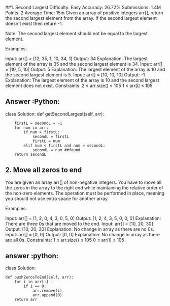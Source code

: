 ##1. Second Largest
Difficulty: Easy Accuracy: 26.72% Submissions: 1.4M Points: 2 Average Time: 15m
Given an array of positive integers arr[], return the second largest element from the array. If the second largest element doesn't exist then return -1.

Note: The second largest element should not be equal to the largest element.

Examples:

Input: arr[] = [12, 35, 1, 10, 34, 1]
Output: 34
Explanation: The largest element of the array is 35 and the second largest element is 34.
Input: arr[] = [10, 5, 10]
Output: 5
Explanation: The largest element of the array is 10 and the second largest element is 5.
Input: arr[] = [10, 10, 10]
Output: -1
Explanation: The largest element of the array is 10 and the second largest element does not exist.
Constraints:
2 ≤ arr.size() ≤ 105
1 ≤ arr[i] ≤ 105



## Answer :Python:
class Solution:
    def getSecondLargest(self, arr):
	
        firstL = secondL = -1
        for num in arr:
            if num > firstL:
                secondL = firstL 
                firstL = num 
            elif num < firstL and num > secondL:
                secondL = num ##found 
        return secondL 







## 2. Move all zeros to end 
You are given an array arr[] of non-negative integers. You have to move all the zeros in the array to the right end while maintaining the relative order of the non-zero elements. The operation must be performed in place, meaning you should not use extra space for another array.

Examples:

Input: arr[] = [1, 2, 0, 4, 3, 0, 5, 0]
Output: [1, 2, 4, 3, 5, 0, 0, 0]
Explanation: There are three 0s that are moved to the end.
Input: arr[] = [10, 20, 30]
Output: [10, 20, 30]
Explanation: No change in array as there are no 0s.
Input: arr[] = [0, 0]
Output: [0, 0]
Explanation: No change in array as there are all 0s.
Constraints:
1 ≤ arr.size() ≤ 105
0 ≤ arr[i] ≤ 105


## answer :python:
class Solution:

	def pushZerosToEnd(self, arr):
	    for i in arr[:] :
	        if i == 0:
	            arr.remove(i)
	            arr.append(0)
	    return arr
